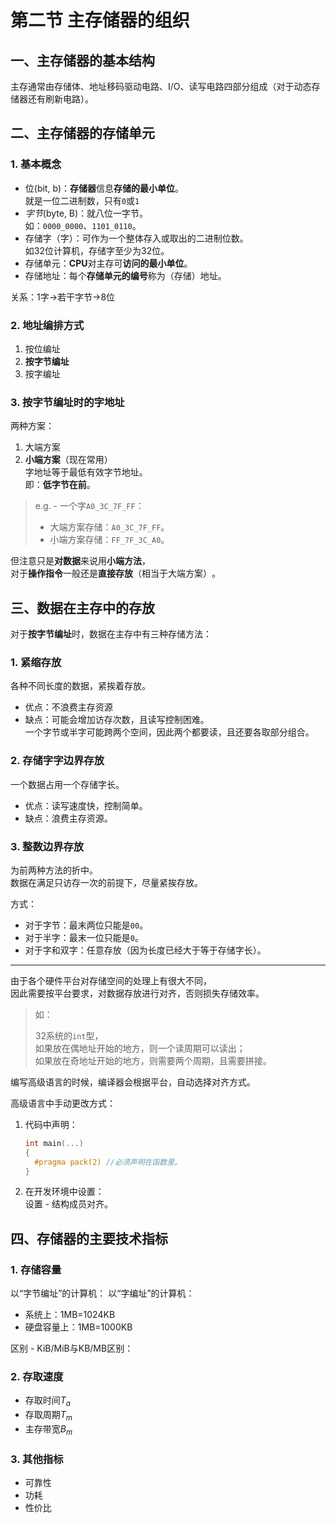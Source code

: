 # 第二节 主存储器的组织

## 一、主存储器的基本结构

主存通常由存储体、地址移码驱动电路、I/O、读写电路四部分组成（对于动态存储器还有刷新电路）。  

## 二、主存储器的存储单元

### 1. 基本概念

* 位(bit, b)：**存储器**信息**存储的最小单位**。  
  就是一位二进制数，只有`0`或`1`
* *字节*(byte, B)：就八位一字节。  
  如：`0000_0000`、`1101_0110`。
* 存储字（字）：可作为一个整体存入或取出的二进制位数。  
  如32位计算机，存储字至少为32位。
* 存储单元：**CPU**对主存可**访问的最小单位**。
* 存储地址：每个**存储单元的编号**称为（存储）地址。​

关系：$1$字→若干字节→$8$位

### 2. 地址编排方式

1. 按位编址
2. **按字节编址**
3. 按字编址

### 3. 按字节编址时的字地址

两种方案：

1. 大端方案
2. **小端方案**（现在常用）  
   字地址等于最低有效字节地址。  
   即：**低字节在前**。

> e.g. - 一个字`A0_3C_7F_FF`：
>
> * 大端方案存储：`A0_3C_7F_FF`。
> * 小端方案存储：`FF_7F_3C_A0`。

但注意只是**对数据**来说用**小端方法**，  
对于**操作指令**一般还是**直接存放**（相当于大端方案）​。

## 三、数据在主存中的存放

对于**按字节编址**时，数据在主存中有三种存储方法：

### 1. 紧缩存放

各种不同长度的数据，紧挨着存放。

* 优点：不浪费主存资源
* 缺点：可能会增加访存次数，且读写控制困难。  
  一个字节或半字可能跨两个空间，因此两个都要读，且还要各取部分组合。

### 2. 存储字字边界存放  

一个数据占用一个存储字长。

* 优点：读写速度快，控制简单。
* 缺点：浪费主存资源。

### 3. 整数边界存放  

为前两种方法的折中。  
数据在满足只访存一次的前提下，尽量紧挨存放。  

方式：

* 对于字节：最末两位只能是`00`。
* 对于半字：最末一位只能是`0`。
* 对于字和双字：任意存放（因为长度已经大于等于存储字长）。

---

由于各个硬件平台对存储空间的处理上有很大不同，  
因此需要按平台要求，对数据存放进行对齐，否则损失存储效率。
> 如：
>
> 32系统的`int`型，  
> 如果放在偶地址开始的地方，则一个读周期可以读出；  
> 如果放在奇地址开始的地方，则需要两个周期，且需要拼接。

编写高级语言的时候，编译器会根据平台，自动选择对齐方式。

高级语言中手动更改方式：

1. 代码中声明：  

   ```c++
   int main(...)
   {
     #pragma pack(2) //必须声明在函数里。
   }
   ```

2. 在开发环境中设置：  
   设置 - 结构成员对齐。

## 四、存储器的主要技术指标

### 1. 存储容量

以“字节编址”的计算机：
以“字编址”的计算机：

* 系统上：$1$MB=$1024$KB
* 硬盘容量上：$1$MB=$1000$KB

区别 - KiB/MiB与KB/MB区别：

### 2. 存取速度

* 存取时间$T_a$
* 存取周期$T_m$
* 主存带宽$B_m$

### 3. 其他指标

* 可靠性
* 功耗
* 性价比
